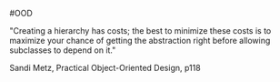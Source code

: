 #OOD

"Creating a hierarchy has costs; the best to minimize these costs is to maximize your chance of getting the abstraction right before allowing subclasses to depend on it."

Sandi Metz, Practical Object-Oriented Design, p118
